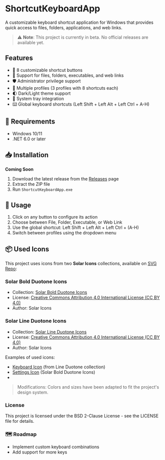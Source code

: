 ﻿# ShortcutKeyboardApp

A customizable keyboard shortcut application for Windows that provides quick access to files, folders, applications, and web links.

> ⚠️ **Note**: This project is currently in beta. No official releases are available yet.

## Features

- 🔢 8 customizable shortcut buttons
- 📁 Support for files, folders, executables, and web links
- 🛡️ Administrator privilege support
- 👥 Multiple profiles (3 profiles with 8 shortcuts each)
- 🌓 Dark/Light theme support
- 🔽 System tray integration
- ⌨️ Global keyboard shortcuts (Left Shift + Left Alt + Left Ctrl + A-H)

## 🔧 Requirements

- Windows 10/11
- .NET 6.0 or later

## 📥 Installation
**Coming Soon**
1. Download the latest release from the [Releases](https://github.com/USERNAME/ShortcutKeyboardApp/releases) page
2. Extract the ZIP file
3. Run `ShortcutKeyboardApp.exe`

## 🚀 Usage

1. Click on any button to configure its action
2. Choose between File, Folder, Executable, or Web Link
3. Use the global shortcut: Left Shift + Left Alt + Left Ctrl + (A-H)
4. Switch between profiles using the dropdown menu


## 📦 Used Icons
This project uses icons from two **Solar Icons** collections, available on [SVG Repo](https://www.svgrepo.com):

### Solar Bold Duotone Icons
- Collection: [Solar Bold Duotone Icons](https://www.svgrepo.com/collection/solar-bold-duotone-icons/)
- License: [Creative Commons Attribution 4.0 International License (CC BY 4.0)](https://creativecommons.org/licenses/by/4.0/)
- Author: Solar Icons

### Solar Line Duotone Icons  
- Collection: [Solar Line Duotone Icons](https://www.svgrepo.com/collection/solar-line-duotone-icons/)
- License: [Creative Commons Attribution 4.0 International License (CC BY 4.0)](https://creativecommons.org/licenses/by/4.0/)
- Author: Solar Icons

Examples of used icons:
- [Keyboard Icon](https://www.svgrepo.com/svg/527155/keyboard) (from Line Duotone collection)
- [Settings Icon](https://www.svgrepo.com/svg/528335/keyboard) (Solar Bold Duotone Icons)
- 
> Modifications: Colors and sizes have been adapted to fit the project's design system.

### License
This project is licensed under the BSD 2-Clause License - see the LICENSE file for details.

### 🗺️ Roadmap
- Implement custom keyboard combinations
- Add support for more keys 
